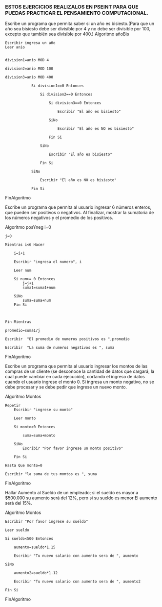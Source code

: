 ### ESTOS EJERCICIOS REALIZALOS EN PSEINT PARA QUE PUEDAS PRACTICAR EL PENSAMIENTO COMPUTACIONAL.

Escribe un programa que permita saber si un año es bisiesto.(Para que un año sea bisiesto debe ser divisible por 4 y no debe ser divisible por 100, excepto que también sea divisible por 400.)
Algoritmo añoBis

	Escribir ingresa un año
	Leer anio
  
	
	division1=anio MOD 4 
  
	division2=anio MOD 100 
  
	division3=anio MOD 400
	
				Si division1==0 Entonces
        
					Si division2==0 Entonces
          
						Si division3==0 Entonces
            
							Escribir "El año es bisiesto"
              
						SiNo
            
							Escribir "El año es NO es bisiesto"
              
						Fin Si
            
					SiNo
          
						Escribir "El año es bisiesto"
            
					Fin Si
          
				SiNo
        
					Escribir "El año es NO es bisiesto"
          
				Fin Si

FinAlgoritmo


Escribe un programa que permita al usuario ingresar 6 números enteros, que pueden ser positivos o negativos. Al finalizar, mostrar la sumatoria de los números negativos y el promedio de los positivos.

Algoritmo posYneg
	i=0
	
	j=0
	
	Mientras i<6 Hacer
		
		i=i+1
		
		Escribir "ingresa el numero", i
		
		Leer num
		
		Si num>= 0 Entonces
			j=j+1
			suma1=suma1+num
			
		SiNo
			suma=suma+num
		Fin Si
		
		
		
	Fin Mientras
	
	promedio=suma1/j
	
	Escribir  "El promedio de numeros positivos es ",promedio
	
	Escribir  "La suma de numeros negativos es ", suma
	
	
FinAlgoritmo


Escribe un programa que permita al usuario ingresar los montos de las compras de un cliente (se desconoce la cantidad de datos que cargará, la cual puede cambiar en cada ejecución), cortando el ingreso de datos cuando el usuario ingrese el monto 0. Si ingresa un monto negativo, no se debe procesar y se debe pedir que ingrese un nuevo monto.

Algoritmo Montos

	Repetir
		Escribir "ingrese su monto"
		
		Leer monto
		
		Si monto>0 Entonces
			
			suma=suma+monto
			
		SiNo
			Escribir "Por favor ingrese un monto positivo"
			
		Fin Si
		
	Hasta Que monto=0
	
	Escribir "la suma de tus montos es ", suma
	
FinAlgoritmo



Hallar Aumento al Sueldo de un empleado; si el sueldo es mayor a $500.000 su aumento será del 12%, pero si su sueldo es menor El aumento será del 15%. 

Algoritmo Montos

	Escribir "Por favor ingrese su sueldo"
	
	Leer sueldo
	
	Si sueldo<500 Entonces
	
		aumento=sueldo*1.15
		
		Escribir "Tu nuevo salario con aumento sera de ", aumento
		
	SiNo
	
		aumento2=sueldo*1.12
		
		Escribir "Tu nuevo salario con aumento sera de ", aumento2
		
	Fin Si
	
FinAlgoritmo
